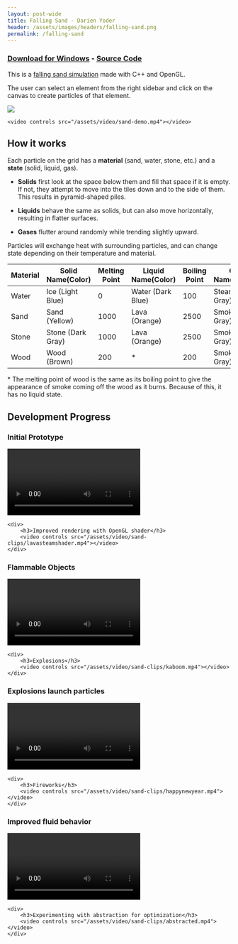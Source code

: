 ```yaml
---
layout: post-wide
title: Falling Sand - Darien Yoder
header: /assets/images/headers/falling-sand.png
permalink: /falling-sand
---
```


### <a href="/releases/FallingSand.zip" download>Download for Windows</a> - [Source Code](https://github.com/darienyoder/sandbox)

This is a [falling sand simulation](https://en.wikipedia.org/wiki/Falling-sand_game) made with C++ and OpenGL.

The user can select an element from the right sidebar and click on the canvas to create particles of that element.

<div class="row-2">
    <img src="https://github.com/darienyoder/sandbox/assets/116597751/20c37825-f73b-4929-bd1a-9a0e200e388c">

    <video controls src="/assets/video/sand-demo.mp4"></video>
</div>

## How it works

Each particle on the grid has a <strong>material</strong> (sand, water, stone, etc.) and a **state** (solid, liquid, gas).

- **Solids** first look at the space below them and fill that space if it is empty.
If not, they attempt to move into the tiles down and to the side of them.
This results in pyramid-shaped piles.

- **Liquids** behave the same as solids, but can also move horizontally, resulting in flatter surfaces.

- **Gases** flutter around randomly while trending slightly upward.

Particles will exchange heat with surrounding particles, and can change state depending on their temperature and material.

| Material | Solid<br>Name(Color) | Melting Point | Liquid<br>Name(Color) | Boiling Point | Gas<br>Name(Color) |
|---|---|---|---|---|---|
| Water | Ice (Light Blue) | 0 | Water (Dark Blue) | 100 | Steam (Light Gray) |
| Sand | Sand (Yellow) | 1000 | Lava (Orange) | 2500 | Smoke (Dark Gray) |
| Stone | Stone (Dark Gray) | 1000 | Lava (Orange) | 2500 | Smoke (Dark Gray) |
| Wood | Wood (Brown) | 200 | * | 200 | Smoke (Dark Gray) |

\* The melting point of wood is the same as its boiling point to give the appearance of smoke coming off the wood as it burns. Because of this, it has no liquid state.

## Development Progress

<div class="row-2">
    <div>
        <h3>Initial Prototype</h3>
        <video controls src="/assets/video/sand-clips/sand_day_0.mp4"></video>
    </div>

    <div>
        <h3>Improved rendering with OpenGL shader</h3>
        <video controls src="/assets/video/sand-clips/lavasteamshader.mp4"></video>
    </div>
</div>

<div class="row-2">
    <div>
        <h3>Flammable Objects</h3>
        <video controls src="/assets/video/sand-clips/let-it-burn.mp4"></video>
    </div>

    <div>
        <h3>Explosions</h3>
        <video controls src="/assets/video/sand-clips/kaboom.mp4"></video>
    </div>
</div>


<div class="row-2">
    <div>
        <h3>Explosions launch particles</h3>
        <video controls src="/assets/video/sand-clips/flyingsand.mp4"></video>
    </div>

    <div>
        <h3>Fireworks</h3>
        <video controls src="/assets/video/sand-clips/happynewyear.mp4"></video>
    </div>
</div>

<div class="row-2">
    <div>
        <h3>Improved fluid behavior</h3>
        <video controls src="/assets/video/sand-clips/splash.mp4"></video>
    </div>

    <div>
        <h3>Experimenting with abstraction for optimization</h3>
        <video controls src="/assets/video/sand-clips/abstracted.mp4"></video>
    </div>
</div>
